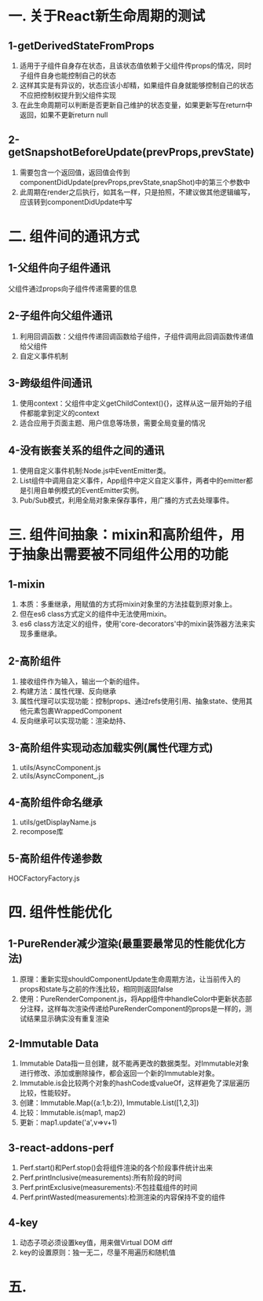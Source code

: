 # 一. 关于React新生命周期的测试
## 1-getDerivedStateFromProps
1. 适用于子组件自身存在状态，且该状态值依赖于父组件传props的情况，同时子组件自身也能控制自己的状态
2. 这样其实是有异议的，状态应该小却精，如果组件自身就能够控制自己的状态不应把控制权提升到父组件实现
3. 在此生命周期可以判断是否更新自己维护的状态变量，如果更新写在return中返回，如果不更新return null

## 2-getSnapshotBeforeUpdate(prevProps,prevState)
1. 需要包含一个返回值，返回值会传到componentDidUpdate(prevProps,prevState,snapShot)中的第三个参数中
2. 此周期在render之后执行，如其名一样，只是拍照，不建议做其他逻辑编写，应该转到componentDidUpdate中写

# 二. 组件间的通讯方式
## 1-父组件向子组件通讯
父组件通过props向子组件传递需要的信息

## 2-子组件向父组件通讯
1. 利用回调函数：父组件传递回调函数给子组件，子组件调用此回调函数传递值给父组件
2. 自定义事件机制

## 3-跨级组件间通讯
1. 使用context：父组件中定义getChildContext(){}，这样从这一层开始的子组件都能拿到定义的context
2. 适合应用于页面主题、用户信息等场景，需要全局变量的情况

## 4-没有嵌套关系的组件之间的通讯
1. 使用自定义事件机制:Node.js中EventEmitter类。
2. List组件中调用自定义事件，App组件中定义自定义事件，两者中的emitter都是引用自单例模式的EventEmitter实例。
3. Pub/Sub模式，利用全局对象来保存事件，用广播的方式去处理事件。

# 三. 组件间抽象：mixin和高阶组件，用于抽象出需要被不同组件公用的功能
## 1-mixin
1. 本质：多重继承，用赋值的方式将mixin对象里的方法挂载到原对象上。
2. 但在es6 class方式定义的组件中无法使用mixin。
3. es6 class方法定义的组件，使用'core-decorators'中的mixin装饰器方法来实现多重继承。

## 2-高阶组件
1. 接收组件作为输入，输出一个新的组件。
2. 构建方法：属性代理、反向继承
3. 属性代理可以实现功能：控制props、通过refs使用引用、抽象state、使用其他元素包裹WrappedComponent
4. 反向继承可以实现功能：渲染劫持、

## 3-高阶组件实现动态加载实例(属性代理方式)
1. utils/AsyncComponent.js
2. utils/AsyncComponent_.js

## 4-高阶组件命名继承
1. utils/getDisplayName.js
2. recompose库

## 5-高阶组件传递参数
HOCFactoryFactory.js


# 四. 组件性能优化
## 1-PureRender减少渲染(最重要最常见的性能优化方法)
1. 原理：重新实现shouldComponentUpdate生命周期方法，让当前传入的props和state与之前的作浅比较，相同则返回false
2. 使用：PureRenderComponent.js，将App组件中handleColor中更新状态部分注释，这样每次渲染传递给PureRenderComponent的props是一样的，测试结果显示确实没有重复渲染

## 2-Immutable Data
1. Immutable Data指一旦创建，就不能再更改的数据类型。对Immutable对象进行修改、添加或删除操作，都会返回一个新的Immutable对象。
2. Immutable.is会比较两个对象的hashCode或valueOf，这样避免了深层遍历比较，性能较好。
3. 创建：Immutable.Map({a:1,b:2}), Immutable.List([1,2,3])
4. 比较：Immutable.is(map1, map2)
5. 更新：map1.update('a',v=>v+1)

## 3-react-addons-perf
1. Perf.start()和Perf.stop()会将组件渲染的各个阶段事件统计出来
2. Perf.printInclusive(measurements):所有阶段的时间
3. Perf.printExclusive(measurements):不包挂载组件的时间
4. Perf.printWasted(measurements):检测渲染的内容保持不变的组件

## 4-key
1. 动态子项必须设置key值，用来做Virtual DOM diff
2. key的设置原则：独一无二，尽量不用遍历和随机值


# 五. 